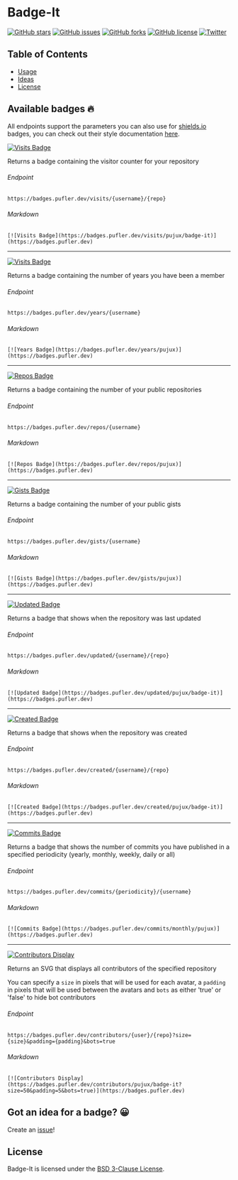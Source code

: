 # Badge-It

[![GitHub stars](https://img.shields.io/github/stars/pujux/badge-it?color=brightgreen)](https://github.com/pujux/badge-it/stargazers)
[![GitHub issues](https://img.shields.io/github/issues/pujux/badge-it?color=brightgreen)](https://github.com/pujux/badge-it/issues)
[![GitHub forks](https://img.shields.io/github/forks/pujux/badge-it?color=brightgreen)](https://github.com/pujux/badge-it/network)
[![GitHub license](https://img.shields.io/github/license/pujux/badge-it?color=brightgreen)](https://github.com/pujux/badge-it/blob/main/LICENSE)
[![Twitter](https://img.shields.io/twitter/url?url=https%3A%2F%2Fgithub.com%2Fpujux%2Fbadge-it)](https://twitter.com/intent/tweet?text=Wow:&url=https%3A%2F%2Fgithub.com%2Fpujux%2Fbadge-it)

## Table of Contents

- [Usage](#available-badges-🔥)
- [Ideas](#got-an-idea-for-a-badge-)
- [License](#license)

## Available badges 🔥

All endpoints support the parameters you can also use for [shields.io](https://shields.io) badges, you can check out their style documentation [here](https://shields.io/#styles).

[![Visits Badge](https://badges.pufler.dev/visits/pujux/badge-it)](https://badges.pufler.dev/visits/pujux/badge-it)

Returns a badge containing the visitor counter for your repository

###### Endpoint
`https://badges.pufler.dev/visits/{username}/{repo}`

###### Markdown

`[![Visits Badge](https://badges.pufler.dev/visits/pujux/badge-it)](https://badges.pufler.dev)`

---

[![Visits Badge](https://badges.pufler.dev/years/pujux)](https://badges.pufler.dev/years/pujux)
  
Returns a badge containing the number of years you have been a member

###### Endpoint

`https://badges.pufler.dev/years/{username}`

###### Markdown 

`[![Years Badge](https://badges.pufler.dev/years/pujux)](https://badges.pufler.dev)`

---

[![Repos Badge](https://badges.pufler.dev/repos/pujux)](https://badges.pufler.dev/repos/pujux)
  
Returns a badge containing the number of your public repositories

###### Endpoint

`https://badges.pufler.dev/repos/{username}`

###### Markdown

`[![Repos Badge](https://badges.pufler.dev/repos/pujux)](https://badges.pufler.dev)`

---

[![Gists Badge](https://badges.pufler.dev/gists/pujux)](https://badges.pufler.dev/gists/pujux)
  
Returns a badge containing the number of your public gists

###### Endpoint

`https://badges.pufler.dev/gists/{username}`

###### Markdown

`[![Gists Badge](https://badges.pufler.dev/gists/pujux)](https://badges.pufler.dev)`

---

[![Updated Badge](https://badges.pufler.dev/updated/pujux/badge-it)](https://badges.pufler.dev/updated/pujux/badge-it)
  
Returns a badge that shows when the repository was last updated

###### Endpoint

`https://badges.pufler.dev/updated/{username}/{repo}`

###### Markdown

`[![Updated Badge](https://badges.pufler.dev/updated/pujux/badge-it)](https://badges.pufler.dev)`

---

[![Created Badge](https://badges.pufler.dev/created/pujux/badge-it)](https://badges.pufler.dev/created/pujux/badge-it)
  
Returns a badge that shows when the repository was created

###### Endpoint

`https://badges.pufler.dev/created/{username}/{repo}`

###### Markdown

`[![Created Badge](https://badges.pufler.dev/created/pujux/badge-it)](https://badges.pufler.dev)`

---

[![Commits Badge](https://badges.pufler.dev/commits/monthly/pujux)](https://badges.pufler.dev/commits/monthly/pujux)
  
Returns a badge that shows the number of commits you have published in a specified periodicity (yearly, monthly, weekly, daily or all)

###### Endpoint

`https://badges.pufler.dev/commits/{periodicity}/{username}`

###### Markdown

`[![Commits Badge](https://badges.pufler.dev/commits/monthly/pujux)](https://badges.pufler.dev)`

---

[![Contributors Display](https://badges.pufler.dev/contributors/pujux/badge-it?size=50&padding=5&bots=true)](https://badges.pufler.dev/contributors/pujux/badge-it)
  
Returns an SVG that displays all contributors of the specified repository

You can specify a `size` in pixels that will be used for each avatar, a `padding` in pixels that will be used between the avatars and `bots` as either 'true' or 'false' to hide bot contributors

###### Endpoint

`https://badges.pufler.dev/contributors/{user}/{repo}?size={size}&padding={padding}&bots=true`

###### Markdown

`[![Contributors Display](https://badges.pufler.dev/contributors/pujux/badge-it?size=50&padding=5&bots=true)](https://badges.pufler.dev)`

## Got an idea for a badge? 😀

Create an [issue](https://github.com/pujux/badge-it/issues/new)!

## License 

Badge-It is licensed under the [BSD 3-Clause License](LICENSE).
